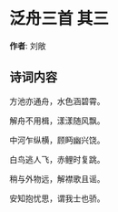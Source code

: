 # 泛舟三首  其三

**作者**: 刘敞

## 诗词内容

方池亦通舟，水色涵碧霄。

解舟不用楫，漾漾随风飘。

中河乍纵横，顾眄幽兴饶。

白鸟逃人飞，赤鲤时复跳。

稍与外物远，解襟歌且谣。

安知抱忧思，谓我士也骄。

